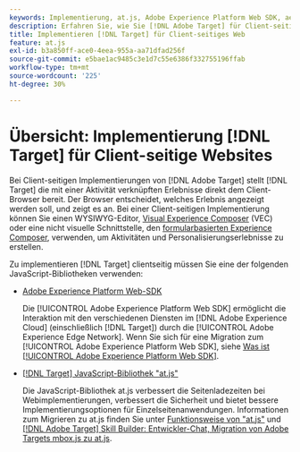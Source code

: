 ```yaml
---
keywords: Implementierung, at.js, Adobe Experience Platform Web SDK, aep Web SDK
description: Erfahren Sie, wie Sie [!DNL Adobe Target] für Client-seitige Webanwendungen mit dem [!DNL Adobe Experience Platform Web SDK] (AEP Web SDK) oder der JavaScript-Bibliothek at.js .
title: Implementieren [!DNL Target] für Client-seitiges Web
feature: at.js
exl-id: b3a850ff-ace0-4eea-955a-aa71dfad256f
source-git-commit: e5bae1ac9485c3e1d7c55e6386f332755196ffab
workflow-type: tm+mt
source-wordcount: '225'
ht-degree: 30%

---
```


# Übersicht: Implementierung [!DNL Target] für Client-seitige Websites

Bei Client-seitigen Implementierungen von [!DNL Adobe Target] stellt [!DNL Target] die mit einer Aktivität verknüpften Erlebnisse direkt dem Client-Browser bereit. Der Browser entscheidet, welches Erlebnis angezeigt werden soll, und zeigt es an. Bei einer Client-seitigen Implementierung können Sie einen WYSIWYG-Editor, [Visual Experience Composer](https://experienceleague.adobe.com/docs/target/using/experiences/vec/visual-experience-composer.html) (VEC) oder eine nicht visuelle Schnittstelle, den [formularbasierten Experience Composer](https://experienceleague.adobe.com/docs/target/using/experiences/form-experience-composer.html), verwenden, um Aktivitäten und Personalisierungserlebnisse zu erstellen.

Zu implementieren [!DNL Target] clientseitig müssen Sie eine der folgenden JavaScript-Bibliotheken verwenden:

* [Adobe Experience Platform Web-SDK](/help/dev/implement/client-side/aep-web-sdk.md)

  Die [!UICONTROL Adobe Experience Platform Web SDK] ermöglicht die Interaktion mit den verschiedenen Diensten im [!DNL Adobe Experience Cloud] (einschließlich [!DNL Target]) durch die [!UICONTROL Adobe Experience Edge Network]. Wenn Sie sich für eine Migration zum [!UICONTROL Adobe Experience Platform Web SDK], siehe [Was ist [!UICONTROL Adobe Experience Platform Web SDK]](/help/dev/implement/client-side/aep-web-sdk.md).

* [[!DNL Target] JavaScript-Bibliothek &quot;at.js&quot;](/help/dev/implement/client-side/atjs/how-atjs-works/overview.md)

  Die JavaScript-Bibliothek at.js verbessert die Seitenladezeiten bei Webimplementierungen, verbessert die Sicherheit und bietet bessere Implementierungsoptionen für Einzelseitenanwendungen. Informationen zum Migrieren zu at.js finden Sie unter [Funktionsweise von &quot;at.js&quot;](/help/dev/implement/client-side/atjs/how-atjs-works/overview.md) und [[!DNL Adobe Target] Skill Builder: Entwickler-Chat, Migration von Adobe Targets mbox.js zu at.js](https://seminars.adobeconnect.com/ptdo6mfo6qn6/?proto=true).
